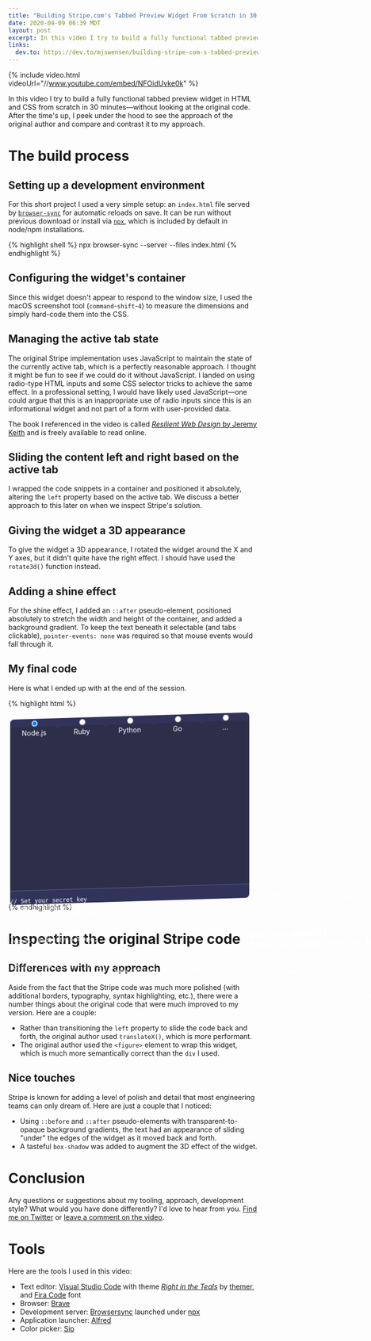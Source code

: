 ```yaml
---
title: "Building Stripe.com's Tabbed Preview Widget From Scratch in 30 Minutes"
date: 2020-04-09 06:39 MDT
layout: post
excerpt: In this video I try to build a fully functional tabbed preview widget in HTML and CSS from scratch in 30 minutes—without looking at the original code. After the time's up, I peek under the hood to see the approach of the original author and compare and contrast it to my approach.
links:
  dev.to: https://dev.to/mjswensen/building-stripe-com-s-tabbed-preview-widget-from-scratch-in-30-minutes-53fi
---
```


{% include video.html videoUrl="//www.youtube.com/embed/NFOidUvke0k" %}

In this video I try to build a fully functional tabbed preview widget in HTML and CSS from scratch in 30 minutes—without looking at the original code. After the time's up, I peek under the hood to see the approach of the original author and compare and contrast it to my approach.

# The build process

## Setting up a development environment

For this short project I used a very simple setup: an `index.html` file served by [`browser-sync`](https://npmjs.com/package/browser-sync) for automatic reloads on save. It can be run without previous download or install via [`npx`](https://www.npmjs.com/package/npx), which is included by default in node/npm installations.

{% highlight shell %}
npx browser-sync --server --files index.html
{% endhighlight %}

## Configuring the widget's container

Since this widget doesn't appear to respond to the window size, I used the macOS screenshot tool (`command`-`shift`-`4`) to measure the dimensions and simply hard-code them into the CSS.

## Managing the active tab state

The original Stripe implementation uses JavaScript to maintain the state of the currently active tab, which is a perfectly reasonable approach. I thought it might be fun to see if we could do it without JavaScript. I landed on using radio-type HTML inputs and some CSS selector tricks to achieve the same effect. In a professional setting, I would have likely used JavaScript—one could argue that this is an inappropriate use of radio inputs since this is an informational widget and not part of a form with user-provided data.

The book I referenced in the video is called [_Resilient Web Design_ by Jeremy Keith](https://resilientwebdesign.com/) and is freely available to read online.

## Sliding the content left and right based on the active tab

I wrapped the code snippets in a container and positioned it absolutely, altering the `left` property based on the active tab. We discuss a better approach to this later on when we inspect Stripe's solution.

## Giving the widget a 3D appearance

To give the widget a 3D appearance, I rotated the widget around the X and Y axes, but it didn't quite have the right effect. I should have used the `rotate3d()` function instead.

## Adding a shine effect

For the shine effect, I added an `::after` pseudo-element, positioned absolutely to stretch the width and height of the container, and added a background gradient. To keep the text beneath it selectable (and tabs clickable), `pointer-events: none` was required so that mouse events would fall through it.

## My final code

Here is what I ended up with at the end of the session.

{% highlight html %}
<!DOCTYPE html>
<html lang="en">
<head>
  <meta charset="UTF-8">
  <meta name="viewport" content="width=device-width, initial-scale=1.0">
  <title>Code Preview Widget</title>
  <style>
    .container {
      --width: 490px;
      --bg: #31335B;
      --radius: 8px;
      --border-active: #596481;
      width: var(--width);
      height: 380px;
      background-color: var(--bg);
      border-radius: var(--radius);
      color: white;
      display: grid;
      grid-template-columns: repeat(5, 1fr);
      grid-template-rows: auto 1fr;
      transform: rotateX(-10deg) rotateY(10deg);
      position: relative;
    }

    .container::after {
      content: '';
      position: absolute;
      top: 0;
      right: 0;
      bottom: 0;
      left: 0;
      background-image: linear-gradient(to bottom right, hsla(0, 0%, 100%, 0.15), transparent);
      pointer-events: none;
    }

    .content {
      grid-column-start: 1;
      grid-column-end: 6;
      position: relative;
    }

    .slide-wrapper {
      display: flex;
      overflow-x: hidden;
      position: absolute;
      transition: left 400ms ease-in-out;
    }

    #js:checked ~ .content .slide-wrapper {
      left: 0;
    }

    #rb:checked ~ .content .slide-wrapper {
      left: calc(var(--width) * -1);
    }

    #py:checked ~ .content .slide-wrapper {
      left: calc(var(--width) * -2);
    }

    #go:checked ~ .content .slide-wrapper {
      left: calc(var(--width) * -3);
    }

    #other:checked ~ .content .slide-wrapper {
      left: calc(var(--width) * -4);
    }

    .content pre {
      width: var(--width);
      overflow: hidden;
    }

    input[type="radio"] {
      display: none;
    }

    #js:checked ~ label[for="js"],
    #rb:checked ~ label[for="rb"],
    #py:checked ~ label[for="py"],
    #go:checked ~ label[for="go"],
    #other:checked ~ label[for="other"] {
      background-color: var(--bg);
      border-left: 1px solid var(--border-active);
      border-right: 1px solid var(--border-active);
      border-bottom: 1px solid var(--bg);
    }

    label {
      background-color: #2D2F4A;
      border-top-left-radius: var(--radius);
      border-top-right-radius: var(--radius);
      text-align: center;
      padding: 0.25em;
      border-bottom: 1px solid var(--border-active);
    }
  </style>
</head>
<body>
  <div class="container">
    <input type="radio" name="tab" id="js" checked>
    <input type="radio" name="tab" id="rb">
    <input type="radio" name="tab" id="py">
    <input type="radio" name="tab" id="go">
    <input type="radio" name="tab" id="other">
    <label for="js">
      Node.js
    </label>
    <label for="rb">
      Ruby
    </label>
    <label for="py">
      Python
    </label>
    <label for="go">
      Go
    </label>
    <label for="other">
      ...
    </label>
    <section class="content">
      <div class="slide-wrapper">
        <pre><code>// Set your secret key
  const stripe = require('stripe')('sk_test_BQokikJOvBiI2HlWgH4olfQ2');
  
  // Get the payment token ID submitted by the form:
  const token = request.body.stripeToken;
  
  (async () => {
    const charge = await stripe.charges.create({
      amount: 999,
      currency: 'usd',
      description: 'Example charge',
      source: token,
    });
  })();</code></pre>
        <pre><code># Set your secret key
  Stripe.api_key = 'sk_test_BQokikJOvBiI2HlWgH4olfQ2'
  
  # Get the payment token ID submitted by the form:
  token = params[:stripeToken]
  
  charge = Stripe::Charge.create({
    amount: 999,
    currency: 'usd',
    description: 'Example charge',
    source: token,
  })</code></pre>
        <pre><code> Set your secret key
  stripe.api_key = 'sk_test_BQokikJOvBiI2HlWgH4olfQ2'
  
  # Get the payment token ID submitted by the form:
  token = request.form['stripeToken']
  
  charge = stripe.Charge.create(
    amount=999,
    currency='usd',
    description='Example charge',
    source=token,
  )</code></pre>
        <pre><code>// Set your secret key
  stripe.Key = 'sk_test_BQokikJOvBiI2HlWgH4olfQ2'
  
  // Get the payment token ID submitted by the form:
  token := r.FormValue('stripeToken')
  
  params := &stripe.ChargeParams{
    Amount: 999,
    Currency: 'usd',
    Description: 'Example charge',
  }
  params.SetSource(token)
  ch, _ := charge.New(params)</code></pre>
        <pre><code>TODO</code></pre>
      </div>
    </section>
  </div>
</body>
</html>
{% endhighlight %}

# Inspecting the original Stripe code

## Differences with my approach

Aside from the fact that the Stripe code was much more polished (with additional borders, typography, syntax highlighting, etc.), there were a number things about the original code that were much improved to my version. Here are a couple:

* Rather than transitioning the `left` property to slide the code back and forth, the original author used `translateX()`, which is more performant.
* The original author used the `<figure>` element to wrap this widget, which is much more semantically correct than the `div` I used.

## Nice touches

Stripe is known for adding a level of polish and detail that most engineering teams can only dream of. Here are just a couple that I noticed:

* Using `::before` and `::after` pseudo-elements with transparent-to-opaque background gradients, the text had an appearance of sliding "under" the edges of the widget as it moved back and forth.
* A tasteful `box-shadow` was added to augment the 3D effect of the widget.

# Conclusion

Any questions or suggestions about my tooling, approach, development style? What would you have done differently? I'd love to hear from you. [Find me on Twitter](https://twitter.com/mjswensen) or [leave a comment on the video](https://youtu.be/NFOidUvke0k).

# Tools

Here are the tools I used in this video:

* Text editor: [Visual Studio Code](https://code.visualstudio.com/) with theme [_Right in the Teals_](https://themer.dev/?colors.dark.shade0=%23171D1D&colors.dark.shade7=%23CDDEDE&colors.dark.accent0=%23F18CB1&colors.dark.accent1=%23B86675&colors.dark.accent2=%23C57B67&colors.dark.accent3=%2300ACBD&colors.dark.accent4=%23208490&colors.dark.accent5=%231A9BA6&colors.dark.accent6=%2332A0AC&colors.dark.accent7=%23FCA188&colors.light.shade0=%23F8FDFE&colors.light.shade7=%2305262D&colors.light.accent0=%23D75971&colors.light.accent1=%23CD2455&colors.light.accent2=%23AA582D&colors.light.accent3=%231D7E66&colors.light.accent4=%2314808C&colors.light.accent5=%230E7481&colors.light.accent6=%234797A7&colors.light.accent7=%23C87D4F&activeColorSet=light&calculateIntermediaryShades.dark=true&calculateIntermediaryShades.light=true) by [themer](https://github.com/mjswensen/themer), and [Fira Code](https://github.com/tonsky/FiraCode) font
* Browser: [Brave](https://brave.com/mjs324)
* Development server: [Browsersync](https://browsersync.io/) launched under [npx](https://www.npmjs.com/package/npx)
* Application launcher: [Alfred](https://www.alfredapp.com/)
* Color picker: [Sip](https://sipapp.io/)
